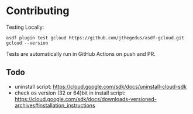# Contributing

Testing Locally:

```shell
asdf plugin test gcloud https://github.com/jthegedus/asdf-gcloud.git gcloud --version
```

Tests are automatically run in GitHub Actions on push and PR.

## Todo

- uninstall script: https://cloud.google.com/sdk/docs/uninstall-cloud-sdk
- check os version (32 or 64)bit in install script: https://cloud.google.com/sdk/docs/downloads-versioned-archives#installation_instructions
